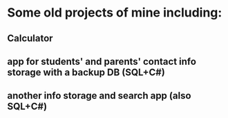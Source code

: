 # Some old projects of mine including:
## Calculator
## app for students' and parents' contact info storage with a backup DB (SQL+C#)
## another info storage and search app (also SQL+C#)
